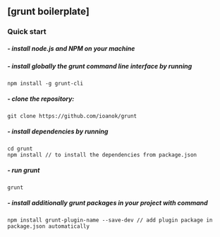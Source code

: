 ## [grunt boilerplate]

### Quick start

##### - install node.js and NPM on your machine
##### - install globally the grunt command line interface by running 
```
npm install -g grunt-cli
```
##### - clone the repository:    
```
git clone https://github.com/ioanok/grunt
```
##### - install dependencies by running 
```
cd grunt
npm install // to install the dependencies from package.json
``` 
##### - run grunt
```
grunt 
```
##### - install additionally grunt packages in your project with command 
```
npm install grunt-plugin-name --save-dev // add plugin package in package.json automatically
```    